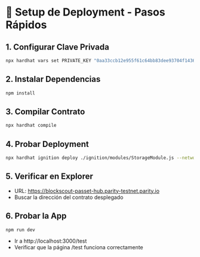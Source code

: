 # 🔧 Setup de Deployment - Pasos Rápidos

## 1. Configurar Clave Privada
```bash
npx hardhat vars set PRIVATE_KEY "0aa33ccb12e955f61c64bb83dee93704f1436701a42392b86228a11369572be4"
```

## 2. Instalar Dependencias
```bash
npm install
```

## 3. Compilar Contrato
```bash
npx hardhat compile
```

## 4. Probar Deployment
```bash
npx hardhat ignition deploy ./ignition/modules/StorageModule.js --network passetHub
```

## 5. Verificar en Explorer
- URL: https://blockscout-passet-hub.parity-testnet.parity.io
- Buscar la dirección del contrato desplegado

## 6. Probar la App
```bash
npm run dev
```
- Ir a http://localhost:3000/test
- Verificar que la página /test funciona correctamente